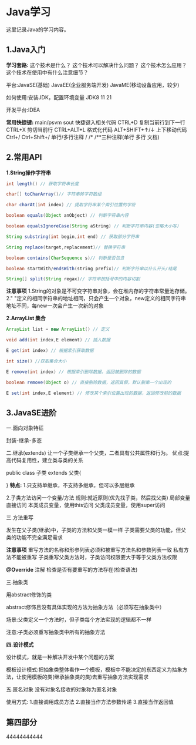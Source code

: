# Java学习

这里记录Java的学习内容。

## 1.Java入门

**学习套路:**
这个技术是什么？
这个技术可以解决什么问题？
这个技术怎么应用？
这个技术在使用中有什么注意细节？

平台:JavaSE(基础) JavaEE(企业服务端开发) JavaME(移动设备应用，较少)

如何使用:安装JDK，配置环境变量 JDK8 11 21

开发平台:IDEA

**常用快捷键:**
main/psvm sout 快捷键入相关代码
CTRL+D 复制当前行到下一行
CTRL+X 剪切当前行
CTRL+ALT+L 格式化代码
ALT+SHIFT+↑/↓ 上下移动代码
Ctrl+/ Ctrl+Shift+/ 单行/多行注释
/ /* /**三种注释(单行 多行 文档)



## 2.常用API

**1.String操作字符串**
```java
int length() // 获取字符串长度

char[] toCharArray()// 字符串转字符数组

char charAt(int index) // 提取字符串某个索引位置的字符

boolean equals(Object anObject) // 判断字符串内容

boolean equalsIgnoreCase(String aString) // 判断字符串内容(忽略大小写)

String substring(int begin,int end) // 获取部分字符串

String replace(target,replacement)// 替换字符串

boolean contains(CharSequence s)// 判断是否包含

boolean startWith/endsWith(string prefix)// 判断字符串以什么开头/结尾

String[] split(String regax)// 字符串按括号中的内容切割

```
**注意事项**
1.String的对象是不可变字符串对象，会在堆内存的字符串常量池存储。
2." "定义的相同字符串的地址相同，只会产生一个对象，new定义的相同字符串地址不同，每new一次会产生一次新的对象

**2.ArrayList 集合**
```java
ArrayList list = new ArrayList() // 定义

void add(int index,E element) // 插入数据

E get(int index) // 根据索引获取数据

int size() //获取集合大小

E remove(int index) // 根据索引删除数据，返回被删除的数据

boolean remove(Object o) // 直接删除数据，返回真假，默认删第一个出现的

E set(int index,E element) // 修改某个索引位置出现的数据，返回修改前的数据

```


## 3.JavaSE进阶

一.面向对象特征

封装-继承-多态

二.继承(extends)
让一个子类继承一个父类，二者具有公共属性和行为。
优点:提高代码复用性，建立类与类的关系

public class 子类 extends 父类{

}
**特点:**
1.只支持单继承，不支持多继承，但可以多层继承

2.子类方法访问一个变量/方法
规则:就近原则(优先找子类，然后找父类)
局部变量直接访问
本类成员变量，使用this访问
父类成员变量，使用super访问

三.方法重写

发生在父子类(继承)中，子类的方法和父类一模一样
子类需要父类的功能，但父类的功能不完全满足需求

**注意事项**
重写方法的名称和形参列表必须和被重写方法名和参数列表一致
私有方法不能被重写
子类重写父类方法时，子类访问权限要大于等于父类方法权限

**@Override** 注解
检查是否有要重写的方法存在(检查语法)

三.抽象类

用abstract修饰的类

abstract修饰且没有具体实现的方法为抽象方法（必须写在抽象类中）

场景:父类定义一个方法时，但子类每个方法实现的逻辑都不一样

注意:子类必须重写抽象类中所有的抽象方法

**四.设计模式**

设计模式，就是一种解决开发中某个问题的方案

模板设计模式:把抽象类整体看作一个模板，模板中不能决定的东西定义为抽象方法，让使用模板的类(继承抽象类的类)去重写抽象方法实现需求

五.匿名对象
没有对象名接收的对象称为匿名对象

使用方式:
1.直接调用成员方法
2.直接当作方法参数传递
3.直接当作返回值

## 第四部分

44444444444